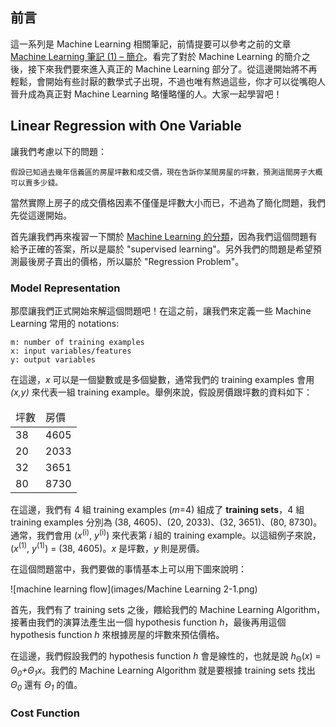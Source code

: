 ## 前言

這一系列是 Machine Learning 相關筆記，前情提要可以參考之前的文章 [Machine Learning 筆記 (1) – 簡介](http://www.icoding.co/2013/06/machine-learning-1-intro)。看完了對於 Machine Learning 的簡介之後，接下來我們要來進入真正的 Machine Learning 部分了。從這邊開始將不再輕鬆，會開始有些討厭的數學式子出現，不過也唯有熬過這些，你才可以從嘴砲人晉升成為真正對 Machine Learning 略懂略懂的人。大家一起學習吧！

## Linear Regression with One Variable

讓我們考慮以下的問題：

	假設已知過去幾年信義區的房屋坪數和成交價，現在告訴你某間房屋的坪數，預測這間房子大概可以賣多少錢。
	
當然實際上房子的成交價格因素不僅僅是坪數大小而已，不過為了簡化問題，我們先從這邊開始。

首先讓我們再來複習一下關於 [Machine Learning 的分類](http://www.icoding.co/2013/06/machine-learning-1-intro)，因為我們這個問題有給予正確的答案，所以是屬於 "supervised  learning"。另外我們的問題是希望預測最後房子賣出的價格，所以屬於 "Regression Problem"。

### Model Representation

那麼讓我們正式開始來解這個問題吧！在這之前，讓我們來定義一些 Machine Learning 常用的 notations:

	m: number of training examples
	x: input variables/features
	y: output variables

在這邊，*x* 可以是一個變數或是多個變數，通常我們的 training examples 會用 *(x,y)* 來代表一組 training example。舉例來說，假設房價跟坪數的資料如下：

<table>
<thead>
<td>坪數</td>
<td>房價</td>
</thead>
<tbody>
<tr>
<td>38</td>
<td>4605</td>
</tr>
<tr>
<td>20</td>
<td>2033</td>
</tr>
<tr>
<td>32</td>
<td>3651</td>
</tr>
<tr>
<td>80</td>
<td>8730</td>
</tr>
</tbody>
</table>

在這邊，我們有 4 組 training examples (*m*=4) 組成了 **training sets**，4 組 training examples 分別為 (38, 4605)、(20, 2033)、(32, 3651)、(80, 8730)。通常，我們會用 (*x*<sup>(i)</sup>, *y*<sup>(i)</sup>) 來代表第 *i* 組的 training example。以這組例子來說，(*x*<sup>(1)</sup>, *y*<sup>(1)</sup>) = (38, 4605)。*x* 是坪數，*y* 則是房價。

在這個問題當中，我們要做的事情基本上可以用下圖來說明：

![machine learning flow](images/Machine Learning 2-1.png)

首先，我們有了 training sets 之後，餵給我們的 Machine Learning Algorithm，接著由我們的演算法產生出一個 hypothesis function *h*，最後再用這個 hypothesis function *h* 來根據房屋的坪數來預估價格。

在這邊，我們假設我們的 hypothesis function *h* 會是線性的，也就是說 *h*<sub>Θ</sub>(*x*) = *Θ<sub>0</sub>+Θ<sub>1</sub>x*。我們的 Machine Learning Algorithm 就是要根據 training sets 找出 *Θ<sub>0</sub>* 還有 *Θ<sub>1</sub>* 的值。

### Cost Function

